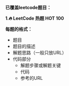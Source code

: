 **已覆盖leetcode题目：**

**1.🔥 LeetCode 热题 HOT 100**

**每题的格式：**

- 题目
- 题目的描述
- 解题思路（一般只放URL）
- 代码部分
  - 解题步骤或解题关键
  - 代码
  - 参考的URL

